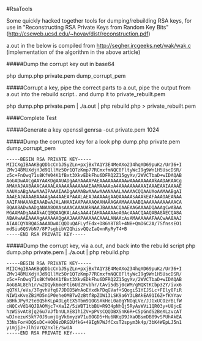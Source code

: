 #RsaTools

Some quickly hacked together tools for dumping/rebuilding RSA keys, for use in "Reconstructing RSA Private Keys from Random Key Bits" (http://cseweb.ucsd.edu/~hovav/dist/reconstruction.pdf)

a.out in the below is compiled from http://segher.ircgeeks.net/wak/wak.c (implementation of the algorithm in the above article)

#####Dump the corrupt key out in base64

php dump.php private.pem dump_corrupt_pem


#####Corrupt a key, pipe the correct parts to a.out, pipe the output from a.out into the rebuild script.. and dump it to private_rebuilt.pem

php dump.php private.pem | ./a.out | php rebuild.php > private_rebuilt.pem

####Complete Test

#####Generate a key
openssl genrsa -out private.pem 1024

#####Dump the corrupted key for a look
php dump.php private.pem dump_corrupt_pem
```
-----BEGIN RSA PRIVATE KEY-----
MIICXgIBAAKBgQDbcCnbJ5yZLn+pxjBx7A1Y3E4MeAXo234hqXD69puKz/Ur36+I
ZMv148MUXdjHJd9QllMz5Or1QTzKmp77RCmxfmNQC0FltyWcI9g9Wn1H5UscDSR/
z5c+FnOwq71s8KfW04K1fBxt3XkvEDkFhu6DFRQ2Z15gyXv/2WVCTbaD+wIDAQAB
AoGADwAACgAAYAAKDgAAUADgAAYAAAAPAEAAAAAAAAAAwAAAAAAAAAkAADAKAACg
AMAHAJAA8AAACAAAALAAAAAAAAAAAAEAAMAAAAoA4AAAAAAAAAAIAAAEAAIAAAAE
AAUAoABgAAwAAAIPAAAIAADgAAMABwAAAwAAANAAALAAAAACQQAAUAoAAMAABgAI
AAAEAJAAAABAAAAgAA4AAEAPAAALAEAJAAAAAgAAQAAAAAsAAAkEAFAAAOAEANAA
AAIFAHAAAkEAAABwAJALAHAAIAAPAAAAQAAHAAAGAAMAAAAABQAAAAAAAAAAAACA
BQAA8ADwAADgANAA8OAAsAAACAAAUAkNAAJBAAAACQAAEAAGAAAADQAAAgCwABAA
MGAAMADgAAAAkACQBQAAQKALAAsAAA4IAHAAAAAAoA0AcAAACQAAQABA8AECQA8A
ABAAwAAEAAAAgAAAAAAQgAAJAAAPAAAAACAAALANAAcAsAMAAAAAAFAACwAA8AAJ
AIAACQYABQAGAAAADwACQQDuQAFLyfEdx+D86Y8T8l+4NB+QmD6C2A/7SfnssEO1
mdSiu6QSVbN7/8P7sgbibV2QhisvQQzIaQxnRyRyT4+B
-----END RSA PRIVATE KEY-----
```
#####Dump the corrupt key, via a.out, and back into the rebuild script
php dump.php private.pem | ./a.out | php rebuild.php
```
-----BEGIN RSA PRIVATE KEY-----
MIICHgIBAAKBgQDbcCnbJ5yZLn+pxjBx7A1Y3E4MeAXo234hqXD69puKz/Ur36+I
ZMv148MUXdjHJd9QllMz5Or1QTzKmp77RCmxfmNQC0FltyWcI9g9Wn1H5UscDSR/
z5c+FnOwq71s8KfW04K1fBxt3XkvEDkFhu6DFRQ2Z15gyXv/2WVCTbaD+wIDAQAB
AoGBAL8Eh1r/w2DQyk6meFti6Ud2Fvbhr/tAvi5dSj0cWM/gMQKtKCbp32Y/ivx6
qQ7Kl/eVs/3TgvhVfq67JDOD5WnAoEYxdkPDqGVaf+SQogiS1YIJSLc+FEly8FiR
NIW1xKveZBiMD5niP0eheOMB7wZzBtf8pZOW13LSK9a6Y3LBAkEA91I6Z+fKYYav
aBHkJPyR2teBQ5hKLpAOLgtEX5Tbm91OGSXkHeL0a0gYNOqLVe/JJGxUCOzrBLfW
cNQCxVd14QJBAOMjc7+Xa1Z/5iWBT1tbBU+R934pNhQj5RyAsWVi1QR03y+U8jcE
hzWiSvAt8jq26u7VJfbnULXE8IhiZV+pPVsCQQDBXSnK6R+C5pGndS2BeXLzvcAT
wDJnezuK5kY70J9umjUgVk6myzW71u8OGD5+Hu6NKqD9JXaOBsmDB09vSPUhAkEA
33NsForHDQSsDC+HO09zDRGDUfkG+49IgN7WJfCxsT2spym3k4p/3bK4WEpLJ5n1
y1mjjJ+JlhiVrQZnxlE/SwIA
-----END RSA PRIVATE KEY-----
```
